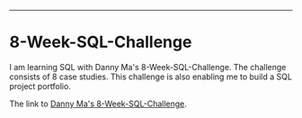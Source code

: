 ----
# 8-Week-SQL-Challenge

I am learning SQL with Danny Ma's 8-Week-SQL-Challenge.  The challenge consists of 8 case studies.  This challenge is also enabling me to build a SQL project portfolio. 

The link to [Danny Ma's 8-Week-SQL-Challenge](https://8weeksqlchallenge.com/getting-started/).
